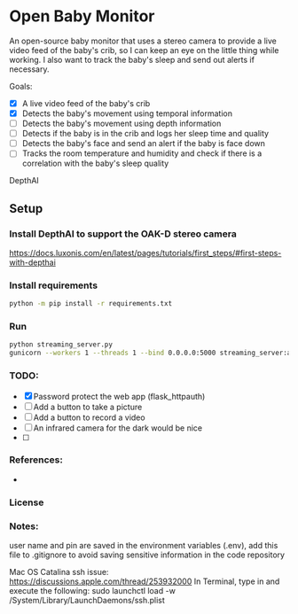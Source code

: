 # Open Baby Monitor

An open-source baby monitor that uses a stereo camera to provide a live video feed of the baby's crib, so I can keep an eye on the little thing while working. I also want to track the baby's sleep and send out alerts if necessary.

Goals:
 - [x] A live video feed of the baby's crib
 - [x] Detects the baby's movement using temporal information
 - [ ] Detects the baby's movement using depth information
 - [ ] Detects if the baby is in the crib and logs her sleep time and quality
 - [ ] Detects the baby's face and send an alert if the baby is face down
 - [ ] Tracks the room temperature and humidity and check if there is a correlation with the baby's sleep quality

DepthAI


## Setup

### Install DepthAI to support the OAK-D stereo camera
https://docs.luxonis.com/en/latest/pages/tutorials/first_steps/#first-steps-with-depthai

### Install requirements
```bash
python -m pip install -r requirements.txt
```

### Run

```bash
python streaming_server.py
gunicorn --workers 1 --threads 1 --bind 0.0.0.0:5000 streaming_server:app
```


### TODO:
 - [x] Password protect the web app (flask_httpauth)
 - [ ] Add a button to take a picture
 - [ ] Add a button to record a video
 - [ ] An infrared camera for the dark would be nice
 - [ ] 



### References:
 -

### License


### Notes:

user name and pin are saved in the environment variables (.env), add this file to .gitignore to avoid saving sensitive information in the code repository



Mac OS Catalina ssh issue: https://discussions.apple.com/thread/253932000
In Terminal, type in and execute the following:
sudo launchctl load -w /System/Library/LaunchDaemons/ssh.plist
